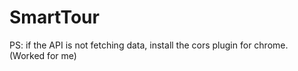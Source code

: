 # SmartTour 


PS: if the API is not fetching data, install the cors plugin for chrome. (Worked for me)

      
